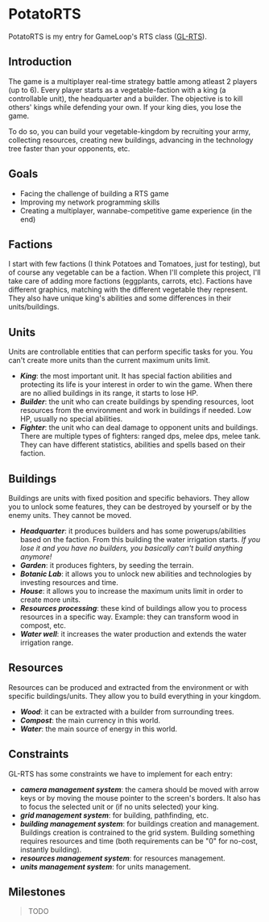 # PotatoRTS

PotatoRTS is my entry for GameLoop's RTS class ([GL-RTS](https://forum.gameloop.it/d/566-gl-rts-build-a-multiplayer-rts-with-gameloop)).

## Introduction

The game is a multiplayer real-time strategy battle among atleast 2 players (up to 6). Every player starts as a vegetable-faction with a king (a controllable unit), the headquarter and a builder. The objective is to kill others' kings while defending your own. If your king dies, you lose the game.

To do so, you can build your vegetable-kingdom by recruiting your army, collecting resources, creating new buildings, advancing in the technology tree faster than your opponents, etc.

## Goals

* Facing the challenge of building a RTS game
* Improving my network programming skills
* Creating a multiplayer, wannabe-competitive game experience (in the end)

## Factions

I start with few factions (I think Potatoes and Tomatoes, just for testing), but of course any vegetable can be a faction. When I'll complete this project, I'll take care of adding more factions (eggplants, carrots, etc).
Factions have different graphics, matching with the different vegetable they represent. They also have unique king's abilities and some differences in their units/buildings.

## Units

Units are controllable entities that can perform specific tasks for you. You can't create more units than the current maximum units limit.

* __*King*__: the most important unit. It has special faction abilities and protecting its life is your interest in order to win the game. When there are no allied buildings in its range, it starts to lose HP.
* __*Builder*__: the unit who can create buildings by spending resources, loot resources from the environment and work in buildings if needed. Low HP, usually no special abilities.
* __*Fighter*__: the unit who can deal damage to opponent units and buildings. There are multiple types of fighters: ranged dps, melee dps, melee tank. They can have different statistics, abilities and spells based on their faction.

## Buildings

Buildings are units with fixed position and specific behaviors. They allow you to unlock some features, they can be destroyed by yourself or by the enemy units. They cannot be moved.

* __*Headquarter*__: it produces builders and has some powerups/abilities based on the faction. From this building the water irrigation starts. _If you lose it and you have no builders, you basically can't build anything anymore!_
* __*Garden*__: it produces fighters, by seeding the terrain.
* __*Botanic Lab*__: it allows you to unlock new abilities and technologies by investing resources and time.
* __*House*__: it allows you to increase the maximum units limit in order to create more units.
* __*Resources processing*__: these kind of buildings allow you to process resources in a specific way. Example: they can transform wood in compost, etc.
* __*Water well*__: it increases the water production and extends the water irrigation range.

## Resources

Resources can be produced and extracted from the environment or with specific buildings/units. They allow you to build everything in your kingdom.

* __*Wood*__: it can be extracted with a builder from surrounding trees.
* __*Compost*__: the main currency in this world.
* __*Water*__: the main source of energy in this world.

## Constraints

GL-RTS has some constraints we have to implement for each entry:

* __*camera management system*__: the camera should be moved with arrow keys or by moving the mouse pointer to the screen's borders. It also has to focus the selected unit or (if no units selected) your king.
* __*grid management system*__: for building, pathfinding, etc.
* __*building management system*__: for buildings creation and management. Buildings creation is contrained to the grid system. Building something requires resources and time (both requirements can be "0" for no-cost, instantly building).
* __*resources management system*__: for resources management.
* __*units management system*__: for units management.

## Milestones

> TODO
